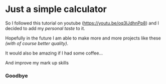 # Just a simple calculator

So I followed this tutorial on youtube (https://youtu.be/oq3lJdhnPp8) and I decided to add my *personal taste* to it.

Hopefully in the future I am able to make more and more projects like these *(with of course better quality)*.

It would also be amazing if I had some coffee...

And improve my mark up skills

### Goodbye
